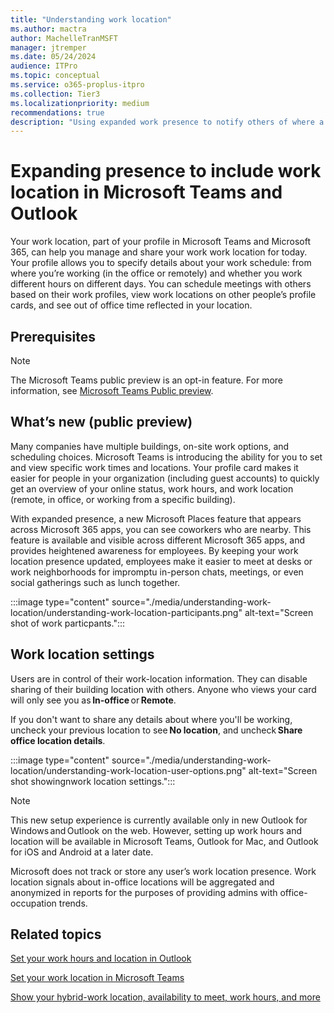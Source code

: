```yaml
---
title: "Understanding work location"
ms.author: mactra
author: MachelleTranMSFT
manager: jtremper
ms.date: 05/24/2024
audience: ITPro
ms.topic: conceptual
ms.service: o365-proplus-itpro
ms.collection: Tier3
ms.localizationpriority: medium
recommendations: true
description: "Using expanded work presence to notify others of where a user is working, remotely or in office."
---
```


# Expanding presence to include work location in Microsoft Teams and Outlook

Your work location, part of your profile in Microsoft Teams and Microsoft 365, can help you manage and share your work work location for today. Your profile allows you to specify details about your work schedule: from where you’re working (in the office or remotely) and whether you work different hours on different days. You can schedule meetings with others based on their work profiles, view work locations on other people’s profile cards, and see out of office time reflected in your location.

## Prerequisites

> [!NOTE]
> The Microsoft Teams public preview is an opt-in feature. For more information, see [Microsoft Teams Public preview](/microsoftteams/public-preview-doc-updates?tabs=new-teams-client).

## What’s new (public preview)

Many companies have multiple buildings, on-site work options, and scheduling choices. Microsoft Teams is introducing the ability for you to set and view specific work times and locations. Your profile card makes it easier for people in your organization (including guest accounts) to quickly get an overview of your online status, work hours, and work location (remote, in office, or working from a specific building).

With expanded presence, a new Microsoft Places feature that appears across Microsoft 365 apps, you can see coworkers who are nearby. This feature is available and visible across different Microsoft 365 apps, and provides heightened awareness for employees. By keeping your work location presence updated, employees make it easier to meet at desks or work neighborhoods for impromptu in-person chats, meetings, or even social gatherings such as lunch together.

:::image type="content" source="./media/understanding-work-location/understanding-work-location-participants.png" alt-text="Screen shot of work particpants.":::

## Work location settings

Users are in control of their work-location information. They can disable sharing of their building location with others. Anyone who views your card will only see you as **In-office** or **Remote**.

If you don't want to share any details about where you'll be working, uncheck your previous location to see **No location**, and uncheck **Share office location details**.

:::image type="content" source="./media/understanding-work-location/understanding-work-location-user-options.png" alt-text="Screen shot showingnwork location settings.":::

> [!NOTE]
> This new setup experience is currently available only in new Outlook for Windows and Outlook on the web. However, setting up work hours and location will be available in Microsoft Teams, Outlook for Mac, and Outlook for iOS and Android at a later date.

Microsoft does not track or store any user’s work location presence. Work location signals about in-office locations will be aggregated and anonymized in reports for the purposes of providing admins with office-occupation trends.

## Related topics

[Set your work hours and location in Outlook](https://support.microsoft.com/office/set-your-work-hours-and-location-in-outlook-af2fddf9-249e-4710-9c95-5911edfd76f6)

[Set your work location in Microsoft Teams](https://support.microsoft.com/office/set-your-work-location-in-microsoft-teams-6c14a0f5-3cd6-427d-b1d2-aa0365aebf88)

[Show your hybrid-work location, availability to meet, work hours, and more](https://support.microsoft.com/office/show-your-hybrid-work-location-availability-to-meet-work-hours-and-more-c861198d-f82e-41d7-88ec-c2e716be5ede)

